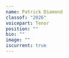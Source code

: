 ```yaml
---
name: Patrick Diamond
classof: "2026"
voicepart: Tenor
position: ""
bio: ""
image: ""
iscurrent: true
---
```

